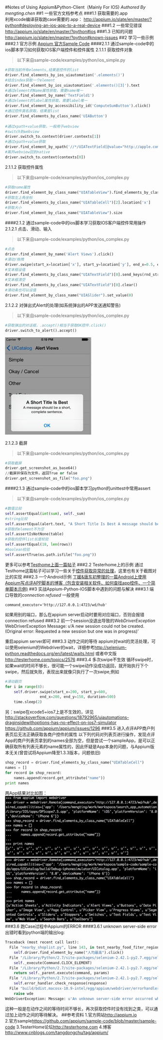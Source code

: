 #Notes of Using Appium&Python-Client（Mainly For IOS)
*Authored By mengting.chen*
##1 一些官方文档参考点
###1.1 获取需要的.app  
利用xcode编译获取跑case需要的.app：
<http://appium.io/slate/en/master/?python#deploying-an-ios-app-to-a-real-device>
###1.2 一些常见错误
<http://appium.io/slate/en/master/?python#ios>
###1.3 已知的问题
<http://appium.io/slate/en/master/?python#known-issues>
##2 学习一些示例
###2.1 官方示例
[Appium 官方Sample Code]("https://github.com/appium/sample-code/blob/master/sample-code/examples/python/")
####2.1.1 通过sample-code中的ios脚本学习如何获取IOS客户端控件和控件属性
2.1.1.1 获取控件对象

>以下来自sample-code/examples/python/ios_simple.py

```python
#获取当前所有elements,结果是控件的list
driver.find_elements_by_ios_uiautomation('.elements()') 
#结合index获取一个element
driver.find_element_by_ios_uiautomation('.elements()[3]').text
#通过element的Name属性获取，需要name唯一
driver.find_element_by_name('TextField1')
#通过element的label属性获取，需要label唯一
driver.find_element_by_accessibility_id('ComputeSumButton').click()
#通过控件类名获取，结果是list
driver.find_elements_by_class_name('UIAButton')

#通过xpath+value获取，一般用于webview
#switch到webview
driver.switch_to.context(driver.contexts[1])  
#通过xpath+value获取
driver.find_element_by_xpath('//*/UIATextField[@value="http://apple.com"]') 
#离开webview回到native 
driver.switch_to.context(contexts[0])
```
2.1.1.2 获取控件属性
>以下来自sample-code/examples/python/ios_complex.py

```python
#获取name属性
driver.find_element_by_class_name("UIATableView").find_elements_by_class_name("UIATableCell")[0].get_attribute("name")
#获取左上角坐标
driver.find_elements_by_class_name("UIATableCell")[2].location['x']
#获取大小
driver.find_element_by_class_name("UIATableView").size
```
####2.1.2 通过sample-code中的ios脚本学习获取IOS客户端控件常用操作
2.1.2.1 点击、滑动、输入
>以下来自sample-code/examples/python/ios_complex.py

```python
#点击
driver.find_element_by_name('Alert Views').click()
#滑动/拖拽
driver.swipe(start_x=location['x'], start_y=location['y'], end_x=0.5, end_y=location['y'], duration=800)
#文本框设值
driver.find_elements_by_class_name("UIATextField")[0].send_keys(rnd_string)
#文本框清空
driver.find_elements_by_class_name("UIATextField")[0].clear()
#滑动条也可以设值
driver.find_element_by_class_name("UIASlider").set_value(0)
```
2.1.2.2 对弹出式Alert的处理(如系统弹出的APP发送通知警告)
>以下来自sample-code/examples/python/ios_complex.py

```python
#获取弹出的对话框，.accept()相当于获取OK控件.click()
driver.switch_to_alert().accept() 
```
![Handling Alert](../images/handle_alert.jpg)

2.1.2.3 截屏
>以下来自sample-code/examples/python/ios_complex.py

```python
#获取截屏
driver.get_screenshot_as_base64()
//截屏并保存为文件，返回True or false
driver.get_screenshot_as_file("foo.png")  
```
####2.1.3 通过sample-code中的ios脚本学习python的unittest中常用assert
>以下来自sample-code/examples/python/ios_complex.py

```python
#数值比较
self.assertEqual(int(sum), self._sum)
#string比较
self.assertEqual(alert.text, "A Short Title Is Best A message should be a short, complete sentence.")
#获取的element不为空  
self.assertIsNotNone(table)
#获取的控件list长度校验
self.assertEqual(18, len(rows))
#boolean校验
self.assertTrue(os.path.isfile("foo.png"))
```
更多可以参考[Testhome上面一篇帖子]("http://testerhome.com/topics/2593")
###2.2 Testerhome上的示例
通过Testhome这篇帖子可以学习一些关于[控件获取异常的处理]("http://testerhome.com/topics/201")，这里也有关于截图对比的实现
###2.3 一个Android示例
[丁媛&唐东初整理的一篇Android上使用Appium写点评APP脚本的博客（包含安装相关软件、如何查找app控件、一个简单脚本示例)]("http://www.cnblogs.com/tangdongchu/p/4432808.html")
##3 实战Appium-Python-IOS脚本中遇到的问题与解决
###3.1 端口导致的*connection refused*
一般使用
```
command_executor='http://127.0.0.1:4723/wd/hub'
```
如果用别的端口，那么在appium server启动时要用对应端口，否则会报错 connection refused
###3.2 前一个session没退出导致的*WebDriverException*
WebDriverException Message: u'A new session could not be created. (Original error: Requested a new session but one was in progress)’

重启appium server即可
###3.3 动作之间的等待
appium对wait的灵活处理，可以使用selenium的Webdriver的wait，详细参考<http://selenium-python.readthedocs.org/en/latest/waits.html>
或者中文版<http://testerhome.com/topics/2576>
###3.4 多次swipe不生效
循环swipe时，如果wait的时间不够长，很可能一个swipe动作没成功返回，就开始执行下个swipe，然后就失败，表现出来就像只执行了一次swipe,例如

```python
#滑动翻页
for i in range(8):  
	self.driver.swipe(start_x=200, start_y=600,
                end_x=200, end_y=150, duration=500)
	time.sleep(2)
```            
另：swipe在xcode5+ios7上是不生效的，详见
<http://stackoverflow.com/questions/18792965/uiautomations-draginsidewithoptions-has-no-effect-on-ios7-simulator>
<https://github.com/appium/appium/issues/1296>
###3.5 进入点评APP商户列表页后无法正确获取各商户控件的属性
以下列代码对列表页进行操作，发现点评App的商户列表页拿到的names全部为空，但是尝试一个sampleApp，是可以正确获取所有列表元素的name属性的，因此怀疑是App本身的问题，与Appium版本无关(曾尝试将Appium降至1.3.3版本，问题依旧)

```python
shop_record = driver.find_elements_by_class_name("UIATableCell")
names = []
for record in shop_record:
    names.append(record.get_attribute("name"))
print names    
```
两App结果对比如图：  
![Dianping App TableCell](../images/Dianping.app.getTableCellNames.jpg)
![Dianping App TableCell](../images/UICatalog.app.getTableCellNames.jpg)
###3.6 跑Case过程中Appium的ERROR
####3.6.1 unknown server-side error  
出错时看到python端的输出log:

```python
Traceback (most recent call last):
  File "nearby_shoplist.py", line 143, in test_nearby_food_fiter_regions_categories_sorts
    self.driver.find_element_by_name("人均最高").click()
  File "/Library/Python/2.7/site-packages/selenium-2.42.1-py2.7.egg/selenium/webdriver/remote/webelement.py", line 60, in click
    self._execute(Command.CLICK_ELEMENT)
  File "/Library/Python/2.7/site-packages/selenium-2.42.1-py2.7.egg/selenium/webdriver/remote/webelement.py", line 370, in _execute
    return self._parent.execute(command, params)
  File "/Library/Python/2.7/site-packages/selenium-2.42.1-py2.7.egg/selenium/webdriver/remote/webdriver.py", line 173, in execute
    self.error_handler.check_response(response)
  File "build/bdist.macosx-10.9-intel/egg/appium/webdriver/errorhandler.py", line 29, in check_response
    raise wde
WebDriverException: Message: u'An unknown server-side error occurred while processing the command.'
```
这种一般是在动作之间的等待时间不够长，再次获取控件时没有找到之类，可以通过加上动作之间的等待解决。
##参考资料
1.官方网站<http://appium.io>  
2.官方sample<https://github.com/appium/sample-code/blob/master/sample-code>
3.TesterHome论坛<http://testerhome.com>
4.博客<http://www.cnblogs.com/tangdongchu/tag/appium/>  
